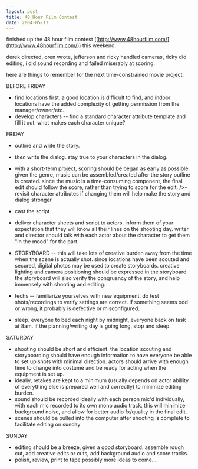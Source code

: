 ```yaml
---
layout: post
title: 48 Hour Film Contest
date: 2004-05-17
---
```

finished up the 48 hour film contest ([http://www.48hourfilm.com/](http://www.48hourfilm.com/)) this weekend.

derek directed, oren wrote, jefferson and ricky handled cameras, ricky did editing, i did sound recording and failed miserably at scoring.

here are things to remember for the next time-constrained movie project:

BEFORE FRIDAY
- find locations first.  a good location is difficult to find, and indoor locations have the added complexity of getting permission from the manager/owner/etc.
- develop characters -- find a standard character attribute template and fill it out.  what makes each character unique?

FRIDAY
- outline and write the story.
- *then* write the dialog.  stay true to your characters in the dialog.
- with a short-term project, scoring should be began as early as possible.  given the genre, music can be assembled/created after the story outline is created.  since the music is a time-consuming component, the final edit should follow the score, rather than trying to score for the edit.
/>- revisit character attributes if changing them will help make the story and dialog stronger
- cast the script
- deliver character sheets and script to actors.  inform them of your expectation that they will know all their lines on the shooting day.  writer and director should talk with each actor about the character to get them "in the mood" for the part.

- STORYBOARD -- this will take lots of creative burden away from the time when the scene is actually shot.  since locations have been scouted and secured, digital photos may be used to create storyboards.  creative lighting and camera positioning should be expressed in the storyboard.  the storyboard will also verify the congruency of the story, and help immensely with shooting and editing.
- techs -- familiarize yourselves with new equipment.  do test shots/recordings to verify settings are correct.  if something seems odd or wrong, it probably is defective or misconfigured.
- sleep.  everyone to bed each night by midnight, everyone back on task at 8am.  if the planning/writing day is going long, stop and sleep.

SATURDAY
- shooting should be short and efficient.  the location scouting and storyboarding should have enough information to have everyone be able to set up shots with minimal direction.  actors should arrive with enough time to change into costume and be ready for acting when the equipment is set up.
- ideally, retakes are kept to a minimum (usually depends on actor abillity of everything else is prepared well and correctly) to minimize editing burden.
- sound should be recorded ideally with each person mic'd individually, with each mic recorded to its own mono audio track. this will minimize background noise, and allow for better audio fx/quality in the final edit.
- scenes should be pulled into the computer after shooting is complete to facilitate editing on sunday 

SUNDAY
- editing should be a breeze, given a good storyboard.  assemble rough cut, add creative edits or cuts, add background audio and score tracks.
- polish, review, print to tape
possibly more ideas to come....
